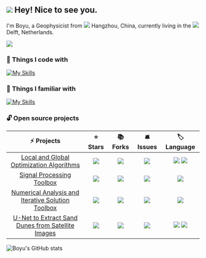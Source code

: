 ## ![](https://lh3.googleusercontent.com/VY5oIwzP8fIQn-TNEik6Kj3ihUJ_PPkQEmVTabBH_1dEAhVVUZ2oPBXkob1sNp8ODAR_H30KJA_BZMe9nuUuhCI_Q_bYlUFGD0NxmsCyeIbZZe_Tg4kVnzMaDpSuTeN73t314Vu8YA=s32-p-k) Hey! Nice to see you.

I'm Boyu, a Geophysicist from ![](https://lh3.googleusercontent.com/Pvm5aEGzaooS-zV4rrykwRiqOwTyAfuK6dXO9fIpAp_lWGTbItOd9s8gyH3V-Y9lFh1dZDtYsTpX5ViWAEc-LR0Avn1klzVdmsxKqjQPMQwXdIqKu1PxUAJV41gR-bO-CGztD74usw=s16-p-k) Hangzhou, China, currently living in the ![](https://lh3.googleusercontent.com/53n5cLJjFa_YlM_YZi_JmT-EFS1nt6PExKh3tHkCF7xbZICIHZO5ZKtdNIcJJcdGqab26ZnGMU1EtALq0SvJFJ-y48EsOkFyJy8wfBZQHV4s1iH_zjvrUfounDD3eVQc1chvIsfCbQ=s16-p-k) Delft, Netherlands.

![](https://komarev.com/ghpvc/?username=your-github-EZ4BYG&color=brightgreen)

### 🎍 Things I code with

[![My Skills](https://skillicons.dev/icons?i=py,matlab,r,tensorflow,pytorch,mysql)](https://skillicons.dev)

### 🎋 Things I familiar with 

[![My Skills](https://skillicons.dev/icons?i=cpp,fortran,vscode,vim,linux,ai,ps,pr,md,latex,docker,github,git)](https://skillicons.dev)

### 🔓 Open source projects

|                          ⚡ Projects                          |                     ⭐ Stars                      |                     📚 Forks                     |                     🛎️ Issues                      |                          🏷️ Language                          |
| :----------------------------------------------------------: | :----------------------------------------------: | :---------------------------------------------: | :-----------------------------------------------: | :----------------------------------------------------------: |
| [Local and Global Optimization Algorithms](https://github.com/EZ4BYG/Func_Opt) | ![](https://img.shields.io/badge/stars-158-blue) | ![](https://img.shields.io/badge/forks-76-blue) | ![](https://img.shields.io/badge/issues-1-yellow) | ![](https://img.shields.io/badge/Matlab-40%25-blueviolet) ![](https://img.shields.io/badge/Python-60%25-blue) |
| [Signal Processing Toolbox](https://github.com/EZ4BYG/Signal_Tools) | ![](https://img.shields.io/badge/stars-64-blue)  | ![](https://img.shields.io/badge/forks-26-blue) |   ![](https://img.shields.io/badge/issues-0-g)    |    ![](https://img.shields.io/badge/Matlab-100%25-blueviolet)    |
| [Numerical Analysis and Iterative Solution Toolbox](https://github.com/EZ4BYG/Num_Func) | ![](https://img.shields.io/badge/stars-40-blue)  | ![](https://img.shields.io/badge/forks-18-blue) |   ![](https://img.shields.io/badge/issues-0-g)    |    ![](https://img.shields.io/badge/Matlab-100%25-blueviolet)    |
| [U-Net to Extract Sand Dunes from Satellite Images](https://github.com/EZ4BYG/DL_Apps) | ![](https://img.shields.io/badge/stars-20-blue)  | ![](https://img.shields.io/badge/forks-10-blue) |   ![](https://img.shields.io/badge/issues-0-g)    |     ![](https://img.shields.io/badge/Python-100%25-blue) ![](https://img.shields.io/badge/Tensorflow-v2.2-%23FF6F00)    |

![Boyu's GitHub stats](https://github-readme-stats.vercel.app/api?username=EZ4BYG&show_icons=true&theme=radical)




<!--
**EZ4BYG/EZ4BYG** is a ✨ _special_ ✨ repository because its `README.md` (this file) appears on your GitHub profile.

Here are some ideas to get you started:

- 🔭 I’m currently working on ...
- 🌱 I’m currently learning ...
- 👯 I’m looking to collaborate on ...
- 🤔 I’m looking for help with ...
- 💬 Ask me about ...
- 📫 How to reach me: ...
- 😄 Pronouns: ...
- ⚡ Fun fact: ...
-->

